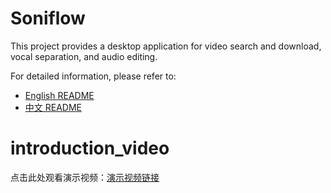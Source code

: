 # Soniflow

This project provides a desktop application for video search and download, vocal separation, and audio editing.

For detailed information, please refer to:
*   [English README](README_en.md)
*   [中文 README](README_zh.md)

# introduction_video #

点击此处观看演示视频：[演示视频链接](https://www.bilibili.com/video/BV1Jfu8zoEUk/?vd_source=3b6e9d5090caeed07f2e257285de8091)
